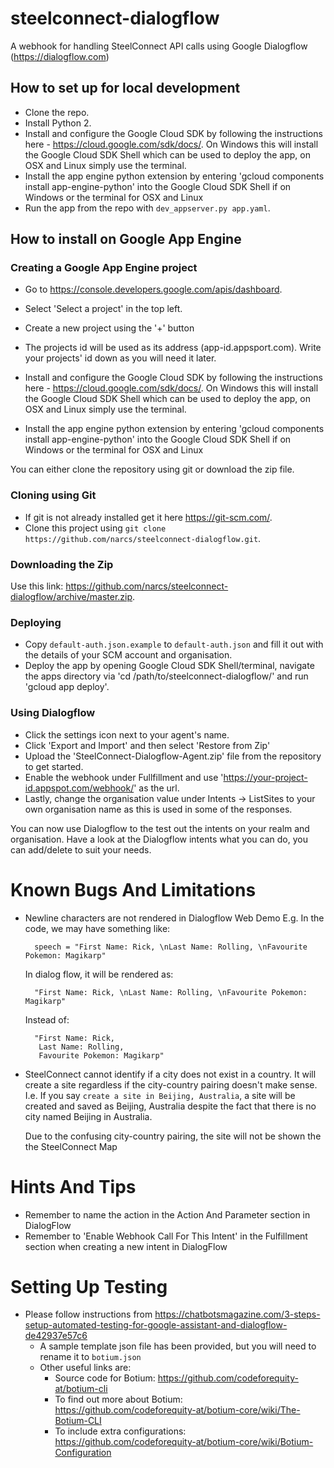 # steelconnect-dialogflow

A webhook for handling SteelConnect API calls using Google Dialogflow (https://dialogflow.com)

## How to set up for local development
* Clone the repo.
* Install Python 2.
* Install and configure the Google Cloud SDK by following the instructions here - https://cloud.google.com/sdk/docs/. On Windows this will install the Google Cloud SDK Shell which can be used to deploy the app, on OSX and Linux simply use the terminal.
* Install the app engine python extension by entering 'gcloud components install app-engine-python' into the Google Cloud SDK Shell if on Windows or the terminal for OSX and Linux
* Run the app from the repo with `dev_appserver.py app.yaml`.

## How to install on Google App Engine

### Creating a Google App Engine project
* Go to https://console.developers.google.com/apis/dashboard.
* Select 'Select a project' in the top left.
* Create a new project using the '+' button
* The projects id will be used as its address (app-id.appsport.com). Write your projects' id down as you will need it later.

* Install and configure the Google Cloud SDK by following the instructions here - https://cloud.google.com/sdk/docs/. On Windows this will install the Google Cloud SDK Shell which can be used to deploy the app, on OSX and Linux simply use the terminal.
* Install the app engine python extension by entering 'gcloud components install app-engine-python' into the Google Cloud SDK Shell if on Windows or the terminal for OSX and Linux

You can either clone the repository using git or download the zip file.

### Cloning using Git
* If git is not already installed get it here https://git-scm.com/.
* Clone this project using `git clone https://github.com/narcs/steelconnect-dialogflow.git`.

### Downloading the Zip
Use this link: https://github.com/narcs/steelconnect-dialogflow/archive/master.zip.

### Deploying
* Copy `default-auth.json.example` to `default-auth.json` and fill it out with the details of your SCM account and organisation.
* Deploy the app by opening Google Cloud SDK Shell/terminal, navigate the apps directory via 'cd /path/to/steelconnect-dialogflow/' and run 'gcloud app deploy'.

### Using Dialogflow
* Click the settings icon next to your agent's name.
* Click 'Export and Import' and then select 'Restore from Zip'
* Upload the 'SteelConnect-Dialogflow-Agent.zip' file from the repository to get started.
* Enable the webhook under Fullfillment and use 'https://your-project-id.appspot.com/webhook/' as the url.
* Lastly, change the organisation value under Intents -> ListSites to your own organisation name as this is used in some of the responses.

You can now use Dialogflow to the test out the intents on your realm and organisation. Have a look at the Dialogflow intents what you can do, you can add/delete to suit your needs.

<!-- Adding this here because I think it'll be useful for future peeps -->
# Known Bugs And Limitations
* Newline characters are not rendered in Dialogflow Web Demo
  E.g. In the code, we may have something like:
  ```
    speech = "First Name: Rick, \nLast Name: Rolling, \nFavourite Pokemon: Magikarp"
  ```

  In dialog flow, it will be rendered as: 
  ```
    "First Name: Rick, \nLast Name: Rolling, \nFavourite Pokemon: Magikarp"
  ```

  Instead of:
  ```
    "First Name: Rick,
     Last Name: Rolling,
     Favourite Pokemon: Magikarp"
  ```  

* SteelConnect cannot identify if a city does not exist in a country. It will create a site regardless if the city-country pairing       doesn't make sense. 
  I.e. If you say `create a site in Beijing, Australia`, a site will be created and saved as Beijing, Australia despite the fact that there is no city named Beijing in Australia. 

  Due to the confusing city-country pairing, the site will not be shown the the SteelConnect Map


<!-- Adding this here because I think it'll be useful for future peeps, but also because I forgot quite a few stuff that'll be nice reminders after not touching the code for a while -->
# Hints And Tips
* Remember to name the action in the Action And Parameter section in DialogFlow
* Remember to 'Enable Webhook Call For This Intent' in the Fulfillment section when creating a new intent in DialogFlow

# Setting Up Testing
* Please follow instructions from https://chatbotsmagazine.com/3-steps-setup-automated-testing-for-google-assistant-and-dialogflow-de42937e57c6
    + A sample template json file has been provided, but you will need to rename it to `botium.json`
    + Other useful links are:
        - Source code for Botium: https://github.com/codeforequity-at/botium-cli
        - To find out more about Botium: https://github.com/codeforequity-at/botium-core/wiki/The-Botium-CLI
        - To include extra configurations: https://github.com/codeforequity-at/botium-core/wiki/Botium-Configuration